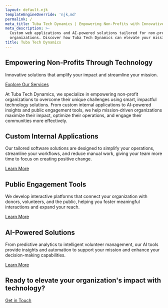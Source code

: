 ```yaml
---
layout: default.njk
templateEngineOverride: 'njk,md'
permalink: /
meta_title: Tuba Tech Dynamics | Empowering Non-Profits with Innovative Technology
meta_description: >-
  Custom web applications and AI-powered solutions tailored for non-profit
  organizations. Discover how Tuba Tech Dynamics can elevate your mission.
title: Tuba Tech Dynamics
---
```


<!-- Hero Section -->

<section class="hero">
  <div class="hero-text">
    <h1>Empowering Non-Profits Through Technology</h1>
    <p>Innovative solutions that amplify your impact and streamline your mission.</p>
    <a href="{{ '/services' | relative_url }}" class="cta-button">Explore Our Services</a>
  </div>
</section>

<!-- Introduction Section -->

<section class="introduction">
  <div class="introduction-wrapper">
    <div class="content-container">
      <p>At Tuba Tech Dynamics, we specialize in empowering non-profit organizations to overcome their unique challenges using smart, impactful technology solutions. From custom internal applications to AI-powered insights and public engagement tools, we help mission-driven organizations maximize their impact, optimize their operations, and engage their communities more effectively.</p>
    </div>
  </div>
</section>

<!-- Services Highlights Section -->

<section class="services-highlights">
  <div class="content-container">
    <div class="service">
      <h2>Custom Internal Applications</h2>
      <p>Our tailored software solutions are designed to simplify your operations, streamline your workflows, and reduce manual work, giving your team more time to focus on creating positive change.</p>
      <a href="{{ '/services#custom-applications' | relative_url }}" class="cta-link">Learn More</a>
    </div>
    <div class="service">
      <h2>Public Engagement Tools</h2>
      <p>We develop interactive platforms that connect your organization with donors, volunteers, and the public, helping you foster meaningful interactions and expand your reach.</p>
      <a href="{{ '/services#public-tools' | relative_url }}" class="cta-link">Learn More</a>
    </div>
    <div class="service">
      <h2>AI-Powered Solutions</h2>
      <p>From predictive analytics to intelligent volunteer management, our AI tools provide insights and automation to support your mission and enhance your decision-making capabilities.</p>
      <a href="{{ '/services#ai-solutions' | relative_url }}" class="cta-link">Learn More</a>
    </div>
  </div>
</section>

<!-- Featured Solution Section
<section class="featured-solution content-wrapper">
  <h2>Featured Project: EmpowerEd Initiative</h2>
  <div class="featured-content">
    <div class="featured-text">
      <p>Discover how we partnered with the EmpowerEd Initiative to revolutionize their volunteer management and data-driven decision-making processes. Our solutions enhanced operational efficiency and empowered them to make a bigger impact in their community.</p>
      <p><a href="/portfolio#case-study-empowered">Read the full case study</a></p>
    </div>
    <img src="{{ '/assets/images/featured.png' | relative_url }}" alt="Stylized illustration of data integration and volunteer management tools in use">
  </div>
</section>-->

<!-- Action Banner -->

<section class="action-banner">
  <div class="action-banner-content">
    <h2>Ready to elevate your organization's impact with technology?</h2>
    <a href="{{ '/contact' | relative_url }}" class="action-button">Get in Touch</a>
  </div>
</section>
